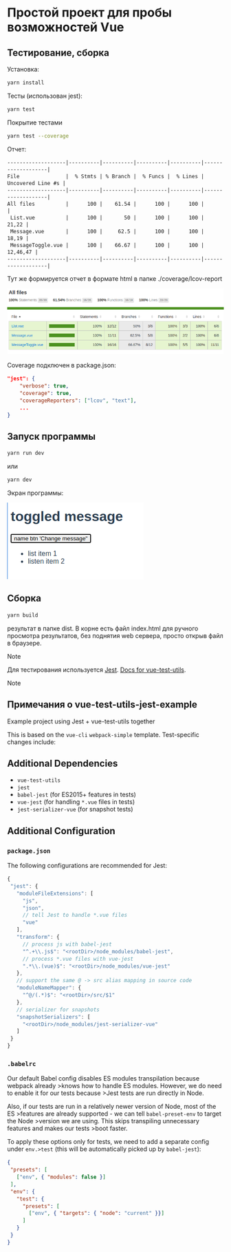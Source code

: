 # Простой проект для пробы возможностей Vue

## Тестирование, сборка

Установка:

````bash
yarn install
````

Тесты (использован jest):

````bash
yarn test
````

Покрытие тестами

````bash
yarn test --coverage
````

Отчет:

````
-------------------|----------|----------|----------|----------|-------------------|
File               |  % Stmts | % Branch |  % Funcs |  % Lines | Uncovered Line #s |
-------------------|----------|----------|----------|----------|-------------------|
All files          |      100 |    61.54 |      100 |      100 |                   |
 List.vue          |      100 |       50 |      100 |      100 |             21,22 |
 Message.vue       |      100 |     62.5 |      100 |      100 |             18,19 |
 MessageToggle.vue |      100 |    66.67 |      100 |      100 |          12,46,47 |
-------------------|----------|----------|----------|----------|-------------------|
````

Тут же формируется отчет в формате html в папке ./coverage/lcov-report

![coverage](doc/coverage.png)

Coverage подключен в package.json:

````json
"jest": {
    "verbose": true,
    "coverage": true,
    "coverageReporters": ["lcov", "text"],
    ...
}
````

## Запуск программы

````bash
yarn run dev
````

или

````bash
yarn dev
````

Экран программы:

![screen](doc/screen.png)

## Сборка

````bash
yarn build
````

результат в папке dist. В корне есть файл index.html для ручного просмотра результатов, без поднятия web сервера, просто открыв файл в браузере.

>[!NOTE]
Для тестирования используется [Jest](https://jestjs.io/ru/). [Docs for vue-test-utils](https://vue-test-utils.vuejs.org/guides/#testing-single-file-components-with-jest).

>[!NOTE]
>## Примечания о vue-test-utils-jest-example
>
> Example project using Jest + vue-test-utils together
>
>This is based on the `vue-cli` `webpack-simple` template. Test-specific changes include:
>
>## Additional Dependencies
>
>- `vue-test-utils`
>- `jest`
>- `babel-jest` (for ES2015+ features in tests)
>- `vue-jest` (for handling `*.vue` files in tests)
>- `jest-serializer-vue` (for snapshot tests)
>
>## Additional Configuration
>
>### `package.json`
>
>The following configurations are recommended for Jest:
>
>``` js
>{
>  "jest": {
>    "moduleFileExtensions": [
>      "js",
>      "json",
>      // tell Jest to handle *.vue files
>      "vue"
>    ],
>    "transform": {
>      // process js with babel-jest
>      "^.+\\.js$": "<rootDir>/node_modules/babel-jest",
>      // process *.vue files with vue-jest
>      ".*\\.(vue)$": "<rootDir>/node_modules/vue-jest"
>    },
>    // support the same @ -> src alias mapping in source code
>    "moduleNameMapper": {
>      "^@/(.*)$": "<rootDir>/src/$1"
>    },
>    // serializer for snapshots
>    "snapshotSerializers": [
>      "<rootDir>/node_modules/jest-serializer-vue"
>    ]
>  }
>}
>```
>
>### `.babelrc`
>
>Our default Babel config disables ES modules transpilation because webpack already >knows how to handle ES modules. However, we do need to enable it for our tests because >Jest tests are run directly in Node.
>
>Also, if our tests are run in a relatively newer version of Node, most of the ES >features are already supported - we can tell `babel-preset-env` to target the Node >version we are using. This skips transpiling unnecessary features and makes our tests >boot faster.
>
>To apply these options only for tests, we need to add a separate config under `env.>test` (this will be automatically picked up by `babel-jest`):
>
>````json
>{
>  "presets": [
>    ["env", { "modules": false }]
>  ],
>  "env": {
>    "test": {
>      "presets": [
>        ["env", { "targets": { "node": "current" }}]
>      ]
>    }
>  }
>}
>````
